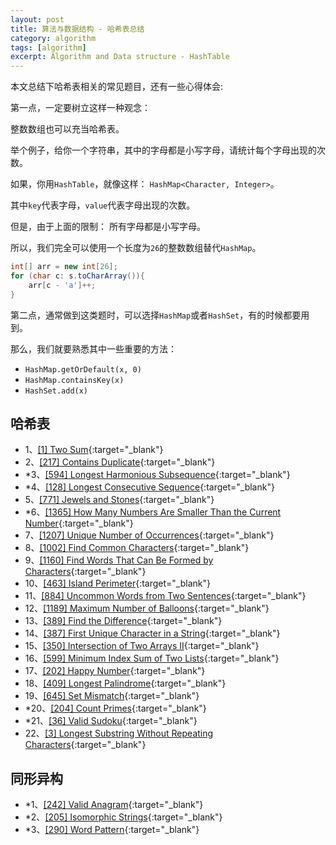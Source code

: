 ```yaml
---
layout: post
title: 算法与数据结构 - 哈希表总结
category: algorithm
tags: [algorithm]
excerpt: Algorithm and Data structure - HashTable  
---
```



本文总结下哈希表相关的常见题目，还有一些心得体会:  

第一点，一定要树立这样一种观念：  

整数数组也可以充当哈希表。  

举个例子，给你一个字符串，其中的字母都是小写字母，请统计每个字母出现的次数。  

如果，你用`HashTable`，就像这样： `HashMap<Character, Integer>`。  

其中`key`代表字母，`value`代表字母出现的次数。  

但是，由于上面的限制： 所有字母都是小写字母。  

所以，我们完全可以使用一个长度为`26`的整数数组替代`HashMap`。  

``` java
int[] arr = new int[26];
for (char c: s.toCharArray()){
    arr[c - 'a']++;
}
```

第二点，通常做到这类题时，可以选择`HashMap`或者`HashSet`，有的时候都要用到。  

那么，我们就要熟悉其中一些重要的方法：  

- `HashMap.getOrDefault(x, 0)`  
- `HashMap.containsKey(x)`  
- `HashSet.add(x)`  



## 哈希表    

- 1、[[1] Two Sum](http://yaoyichen.cn/algorithm/2020/04/19/leetcode-1.html){:target="_blank"}  
- 2、[[217] Contains Duplicate](http://yaoyichen.cn/algorithm/2020/02/15/leetcode-217.html){:target="_blank"}  
- *3、[[594] Longest Harmonious Subsequence](http://yaoyichen.cn/algorithm/2020/03/16/leetcode-594.html){:target="_blank"}  
- *4、[[128] Longest Consecutive Sequence](http://yaoyichen.cn/algorithm/2020/04/19/leetcode-128.html){:target="_blank"}  
- 5、[[771] Jewels and Stones](http://yaoyichen.cn/algorithm/2020/06/28/leetcode-771.html){:target="_blank"}  
- *6、[[1365] How Many Numbers Are Smaller Than the Current Number](http://yaoyichen.cn/algorithm/2020/03/11/leetcode-1365.html){:target="_blank"}  
- 7、[[1207] Unique Number of Occurrences](http://yaoyichen.cn/algorithm/2020/03/12/leetcode-1207.html){:target="_blank"}  
- 8、[[1002] Find Common Characters](http://yaoyichen.cn/algorithm/2020/03/13/leetcode-1002.html){:target="_blank"}  
- 9、[[1160] Find Words That Can Be Formed by Characters](http://yaoyichen.cn/algorithm/2020/03/12/leetcode-1160.html){:target="_blank"}  
- 10、[[463] Island Perimeter](http://yaoyichen.cn/algorithm/2020/03/13/leetcode-463.html){:target="_blank"}  
- 11、[[884] Uncommon Words from Two Sentences](http://yaoyichen.cn/algorithm/2020/03/14/leetcode-884.html){:target="_blank"}  
- 12、[[1189] Maximum Number of Balloons](http://yaoyichen.cn/algorithm/2020/03/14/leetcode-1189.html){:target="_blank"}  
- 13、[[389] Find the Difference](http://yaoyichen.cn/algorithm/2020/03/13/leetcode-389.html){:target="_blank"}  
- 14、[[387] First Unique Character in a String](http://yaoyichen.cn/algorithm/2020/06/28/leetcode-387.html){:target="_blank"}  
- 15、[[350] Intersection of Two Arrays II](http://yaoyichen.cn/algorithm/2020/06/28/leetcode-350.html){:target="_blank"}  
- 16、[[599] Minimum Index Sum of Two Lists](http://yaoyichen.cn/algorithm/2020/03/15/leetcode-599.html){:target="_blank"}  
- 17、[[202] Happy Number](http://yaoyichen.cn/algorithm/2020/03/15/leetcode-202.html){:target="_blank"}  
- 18、[[409] Longest Palindrome](http://yaoyichen.cn/algorithm/2020/03/15/leetcode-409.html){:target="_blank"}  
- 19、[[645] Set Mismatch](http://yaoyichen.cn/algorithm/2020/03/16/leetcode-645.html){:target="_blank"}  
- *20、[[204] Count Primes](http://yaoyichen.cn/algorithm/2020/03/17/leetcode-204.html){:target="_blank"}  
- *21、[[36] Valid Sudoku](http://yaoyichen.cn/algorithm/2020/05/24/leetcode-36.html){:target="_blank"}  
- 22、[[3] Longest Substring Without Repeating Characters](http://yaoyichen.cn/algorithm/2020/03/10/leetcode-3.html){:target="_blank"}  




## 同形异构 
- *1、[[242] Valid Anagram](http://yaoyichen.cn/algorithm/2020/03/14/leetcode-242.html){:target="_blank"}  
- *2、[[205] Isomorphic Strings](http://yaoyichen.cn/algorithm/2020/04/21/leetcode-205.html){:target="_blank"}  
- *3、[[290] Word Pattern](http://yaoyichen.cn/algorithm/2020/06/29/leetcode-290.html){:target="_blank"}  




